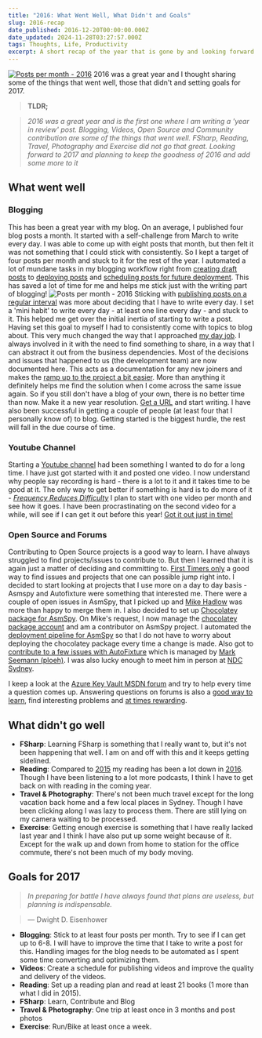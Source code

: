 ```yaml
---
title: "2016: What Went Well, What Didn't and Goals"
slug: 2016-recap
date_published: 2016-12-20T00:00:00.000Z
date_updated: 2024-11-28T03:27:57.000Z
tags: Thoughts, Life, Productivity
excerpt: A short recap of the year that is gone by and looking forward!
---
```


[![Posts per month - 2016](__GHOST_URL__/content/images/happy_new_year.png)](http://www.oldlaundrytheatre.co.uk/happy-new-year-from-all-at-the-old-laundry/%22)
2016 was a great year and I thought sharing some of the things that went well, those that didn't and setting goals for 2017.

> **TLDR;**

> *2016 was a great year and is the first one where I am writing a 'year in review' post. Blogging, Videos, Open Source and Community contribution are some of the things that went well. FSharp, Reading, Travel, Photography and Exercise did not go that great. Looking forward to 2017 and planning to keep the goodness of 2016 and add some more to it*

## What went well

### **Blogging**

This has been a great year with my blog. On an average, I published four blog posts a month. It started with a self-challenge from March to write every day. I was able to come up with eight posts that month, but then felt it was not something that I could stick with consistently. So I kept a target of four posts per month and stuck to it for the rest of the year. I automated a lot of mundane tasks in my blogging workflow right from [creating draft posts](__GHOST_URL__/blog/optimizing-octopress-workflow-for-new-posts/) to [deploying posts](__GHOST_URL__/blog/continuos-delivery-of-octopress-blog-using-travisci-and-docker/) and [scheduling posts for future deployment](__GHOST_URL__/blog/automatic-deployment-of-future-posts-with-octopress/). This has saved a lot of time for me and helps me stick just with the writing part of blogging!
![Posts per month - 2016](__GHOST_URL__/content/images/2016_postspermonth.png)
Sticking with [publishing posts on a regular interval](__GHOST_URL__/blog/maintaining-a-blogging-schedule/) was more about deciding that I have to write every day. I set a 'mini habit' to write every day - at least one line every day - and stuck to it. This helped me get over the initial inertia of starting to write a post. Having set this goal to myself I had to consistently come with topics to blog about. This very much changed the way that I approached [my day job](__GHOST_URL__/blog/finding-a-job-abroad/). I always involved in it with the need to find something to share, in a way that I can abstract it out from the business dependencies. Most of the decisions and issues that happened to us (the development team) are now documented here. This acts as a documentation for any new joiners and makes the [ramp up to the project a bit easier](__GHOST_URL__/blog/make-it-easy-for-the-new-person-joining-your-team-have-a-project-ramp-up-plan/). More than anything it definitely helps me find the solution when I come across the same issue again. So if you still don't have a blog of your own, there is no better time than now. Make it a new year resolution. [Get a URL](__GHOST_URL__/blog/own-your-urls/) and start writing. I have also been successful in getting a couple of people (at least four that I personally know of) to blog. Getting started is the biggest hurdle, the rest will fall in the due course of time.

### **Youtube Channel**

Starting a [Youtube channel](https://www.youtube.com/c/RahulNath) had been something I wanted to do for a long time. I have just got started with it and posted one video. I now understand why people say recording is hard - there is a lot to it and it takes time to be good at it. The only way to get better if something is hard is to do more of it - *[Frequency Reduces Difficulty](http://martinfowler.com/bliki/FrequencyReducesDifficulty.html)* I plan to start with one video per month and see how it goes. I have been procrastinating on the second video for a while, will see if I can get it out before this year! [Got it out just in time!](https://www.youtube.com/watch?v=JbshGF4ZwGE)

### **Open Source and Forums**

Contributing to Open Source projects is a good way to learn. I have always struggled to find projects/issues to contribute to. But then I learned that it is again just a matter of deciding and committing to. [First Timers only](http://www.firsttimersonly.com/) a good way to find issues and projects that one can possible jump right into. I decided to start looking at projects that I use more on a day to day basis - Asmspy and Autofixture were something that interested me. There were a couple of open issues in AsmSpy, that I picked up and [Mike Hadlow](http://mikehadlow.com/) was more than happy to merge them in. I also decided to set up [Chocolatey package for AsmSpy](https://github.com/mikehadlow/AsmSpy/issues/14). On Mike's request, I now manage the [chocolatey package account](https://chocolatey.org/packages/asmspy/) and am a contributor on AsmSpy project. I automated the [deployment pipeline for AsmSpy](__GHOST_URL__/blog/automated-deployment-of-asmspy-to-chocolatey-using-appveyor/) so that I do not have to worry about deploying the chocolatey package every time a change is made. Also got to [contribute to a few issues with AutoFixture](https://github.com/AutoFixture/AutoFixture/issues?q=mentions:rahulpnath+is:closed) which is managed by [Mark Seemann (ploeh)](http://blog.ploeh.dk/). I was also lucky enough to meet him in person at [NDC Sydney](__GHOST_URL__/blog/ndc-sydney/).

I keep a look at the [Azure Key Vault MSDN forum](https://social.msdn.microsoft.com/Forums/azure/en-US/home?forum=AzureKeyVault) and try to help every time a question comes up. Answering questions on forums is also a [good way to learn](__GHOST_URL__/blog/staying-in-the-learning-loop/), find interesting problems and [at times rewarding](__GHOST_URL__/blog/stars-do-count/).

## What didn't go well

- **FSharp**: Learning FSharp is something that I really want to, but it's not been happening that well. I am on and off with this and it keeps getting sidelined.
- **Reading**: Compared to [2015](https://www.goodreads.com/user_challenges/3539650) my reading has been a lot down in [2016](https://www.goodreads.com/user_challenges/5380726). Though I have been listening to a lot more podcasts, I think I have to get back on with reading in the coming year.
- **Travel & Photography**: There's not been much travel except for the long vacation back home and a few local places in Sydney. Though I have been clicking along I was lazy to process them. There are still lying on my camera waiting to be processed.
- **Exercise**: Getting enough exercise is something that I have really lacked last year and I think I have also put up some weight because of it. Except for the walk up and down from home to station for the office commute, there's not been much of my body moving.

## Goals for 2017

> *In preparing for battle I have always found that plans are useless, but planning is indispensable.*

> ― Dwight D. Eisenhower

- **Blogging**: Stick to at least four posts per month. Try to see if I can get up to 6-8. I will have to improve the time that I take to write a post for this. Handling images for the blog needs to be automated as I spent some time converting and optimizing them.
- **Videos**: Create a schedule for publishing videos and improve the quality and delivery of the videos.
- **Reading**: Set up a reading plan and read at least 21 books (1 more than what I did in 2015).
- **FSharp**: Learn, Contribute and Blog
- **Travel & Photography**: One trip at least once in 3 months and post photos
- **Exercise**: Run/Bike at least once a week.
